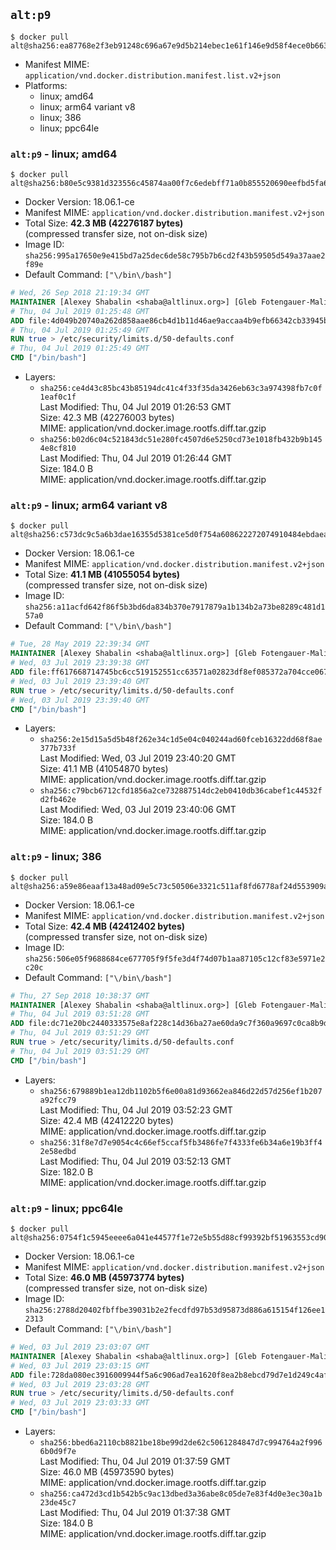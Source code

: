## `alt:p9`

```console
$ docker pull alt@sha256:ea87768e2f3eb91248c696a67e9d5b214ebec1e61f146e9d58f4ece0b663d5ca
```

-	Manifest MIME: `application/vnd.docker.distribution.manifest.list.v2+json`
-	Platforms:
	-	linux; amd64
	-	linux; arm64 variant v8
	-	linux; 386
	-	linux; ppc64le

### `alt:p9` - linux; amd64

```console
$ docker pull alt@sha256:b80e5c9381d323556c45874aa00f7c6edebff71a0b855520690eefbd5fa61371
```

-	Docker Version: 18.06.1-ce
-	Manifest MIME: `application/vnd.docker.distribution.manifest.v2+json`
-	Total Size: **42.3 MB (42276187 bytes)**  
	(compressed transfer size, not on-disk size)
-	Image ID: `sha256:995a17650e9e415bd7a25dec6de58c795b7b6cd2f43b59505d549a37aae2f89e`
-	Default Command: `["\/bin\/bash"]`

```dockerfile
# Wed, 26 Sep 2018 21:19:34 GMT
MAINTAINER [Alexey Shabalin <shaba@altlinux.org>] [Gleb Fotengauer-Malinovskiy <glebfm@altlinux.org>] [Mikhail Gordeev <obirvalger@altlinux.org]
# Thu, 04 Jul 2019 01:25:48 GMT
ADD file:4d049b20740a262d858aae86cb4d1b11d46ae9accaa4b9efb66342cb33945b3a in / 
# Thu, 04 Jul 2019 01:25:49 GMT
RUN true > /etc/security/limits.d/50-defaults.conf
# Thu, 04 Jul 2019 01:25:49 GMT
CMD ["/bin/bash"]
```

-	Layers:
	-	`sha256:ce4d43c85bc43b85194dc41c4f33f35da3426eb63c3a974398fb7c0f1eaf0c1f`  
		Last Modified: Thu, 04 Jul 2019 01:26:53 GMT  
		Size: 42.3 MB (42276003 bytes)  
		MIME: application/vnd.docker.image.rootfs.diff.tar.gzip
	-	`sha256:b02d6c04c521843dc51e280fc4507d6e5250cd73e1018fb432b9b1454e8cf810`  
		Last Modified: Thu, 04 Jul 2019 01:26:44 GMT  
		Size: 184.0 B  
		MIME: application/vnd.docker.image.rootfs.diff.tar.gzip

### `alt:p9` - linux; arm64 variant v8

```console
$ docker pull alt@sha256:c573dc9c5a6b3dae16355d5381ce5d0f754a608622272074910484ebdaea29c4
```

-	Docker Version: 18.06.1-ce
-	Manifest MIME: `application/vnd.docker.distribution.manifest.v2+json`
-	Total Size: **41.1 MB (41055054 bytes)**  
	(compressed transfer size, not on-disk size)
-	Image ID: `sha256:a11acfd642f86f5b3bd6da834b370e7917879a1b134b2a73be8289c481d157a0`
-	Default Command: `["\/bin\/bash"]`

```dockerfile
# Tue, 28 May 2019 22:39:34 GMT
MAINTAINER [Alexey Shabalin <shaba@altlinux.org>] [Gleb Fotengauer-Malinovskiy <glebfm@altlinux.org>] [Mikhail Gordeev <obirvalger@altlinux.org]
# Wed, 03 Jul 2019 23:39:38 GMT
ADD file:ff617668714745bc6cc519152551cc63571a02823df8ef085372a704cce06742 in / 
# Wed, 03 Jul 2019 23:39:40 GMT
RUN true > /etc/security/limits.d/50-defaults.conf
# Wed, 03 Jul 2019 23:39:40 GMT
CMD ["/bin/bash"]
```

-	Layers:
	-	`sha256:2e15d15a5d5b48f262e34c1d5e04c040244ad60fceb16322dd68f8ae377b733f`  
		Last Modified: Wed, 03 Jul 2019 23:40:20 GMT  
		Size: 41.1 MB (41054870 bytes)  
		MIME: application/vnd.docker.image.rootfs.diff.tar.gzip
	-	`sha256:c79bcb6712cfd1856a2ce732887514dc2eb0410db36cabef1c44532fd2fb462e`  
		Last Modified: Wed, 03 Jul 2019 23:40:06 GMT  
		Size: 184.0 B  
		MIME: application/vnd.docker.image.rootfs.diff.tar.gzip

### `alt:p9` - linux; 386

```console
$ docker pull alt@sha256:a59e86eaaf13a48ad09e5c73c50506e3321c511af8fd6778af24d553909ab91a
```

-	Docker Version: 18.06.1-ce
-	Manifest MIME: `application/vnd.docker.distribution.manifest.v2+json`
-	Total Size: **42.4 MB (42412402 bytes)**  
	(compressed transfer size, not on-disk size)
-	Image ID: `sha256:506e05f9688684ce677705f9f5fe3d4f74d07b1aa87105c12cf83e5971e2c20c`
-	Default Command: `["\/bin\/bash"]`

```dockerfile
# Thu, 27 Sep 2018 10:38:37 GMT
MAINTAINER [Alexey Shabalin <shaba@altlinux.org>] [Gleb Fotengauer-Malinovskiy <glebfm@altlinux.org>] [Mikhail Gordeev <obirvalger@altlinux.org]
# Thu, 04 Jul 2019 03:51:28 GMT
ADD file:dc71e20bc2440333575e8af228c14d36ba27ae60da9c7f360a9697c0ca8b9dc0 in / 
# Thu, 04 Jul 2019 03:51:29 GMT
RUN true > /etc/security/limits.d/50-defaults.conf
# Thu, 04 Jul 2019 03:51:29 GMT
CMD ["/bin/bash"]
```

-	Layers:
	-	`sha256:679889b1ea12db1102b5f6e00a81d93662ea846d22d57d256ef1b207a92fcc79`  
		Last Modified: Thu, 04 Jul 2019 03:52:23 GMT  
		Size: 42.4 MB (42412220 bytes)  
		MIME: application/vnd.docker.image.rootfs.diff.tar.gzip
	-	`sha256:31f8e7d7e9054c4c66ef5ccaf5fb3486fe7f4333fe6b34a6e19b3ff42e58edbd`  
		Last Modified: Thu, 04 Jul 2019 03:52:13 GMT  
		Size: 182.0 B  
		MIME: application/vnd.docker.image.rootfs.diff.tar.gzip

### `alt:p9` - linux; ppc64le

```console
$ docker pull alt@sha256:0754f1c5945eeee6a041e44577f1e72e5b55d88cf99392bf51963553cd90d2c8
```

-	Docker Version: 18.06.1-ce
-	Manifest MIME: `application/vnd.docker.distribution.manifest.v2+json`
-	Total Size: **46.0 MB (45973774 bytes)**  
	(compressed transfer size, not on-disk size)
-	Image ID: `sha256:2788d20402fbffbe39031b2e2fecdfd97b53d95873d886a615154f126ee12313`
-	Default Command: `["\/bin\/bash"]`

```dockerfile
# Wed, 03 Jul 2019 23:03:07 GMT
MAINTAINER [Alexey Shabalin <shaba@altlinux.org>] [Gleb Fotengauer-Malinovskiy <glebfm@altlinux.org>] [Mikhail Gordeev <obirvalger@altlinux.org]
# Wed, 03 Jul 2019 23:03:15 GMT
ADD file:728da080ec3916009944f5a6c906ad7ea1620f8ea2b8ebcd79d7e1d249c4af40 in / 
# Wed, 03 Jul 2019 23:03:28 GMT
RUN true > /etc/security/limits.d/50-defaults.conf
# Wed, 03 Jul 2019 23:03:33 GMT
CMD ["/bin/bash"]
```

-	Layers:
	-	`sha256:bbed6a2110cb8821be18be99d2de62c5061284847d7c994764a2f9966b0d9f7e`  
		Last Modified: Thu, 04 Jul 2019 01:37:59 GMT  
		Size: 46.0 MB (45973590 bytes)  
		MIME: application/vnd.docker.image.rootfs.diff.tar.gzip
	-	`sha256:ca472d3cd1b542b5c9ac13dbed3a36abe8c05de7e83f4d0e3ec30a1b23de45c7`  
		Last Modified: Thu, 04 Jul 2019 01:37:38 GMT  
		Size: 184.0 B  
		MIME: application/vnd.docker.image.rootfs.diff.tar.gzip
